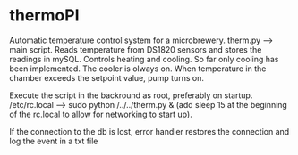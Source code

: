 # thermoPI
Automatic temperature control system for a microbrewery.
therm.py --> main script. Reads temperature from DS1820 sensors and stores the readings in mySQL. Controls heating and cooling.
So far only cooling has been implemented. The cooler is olways on. When temperature in the chamber exceeds the setpoint value, pump turns on.

Execute the script in the backround as root, preferably on startup.
/etc/rc.local --> sudo python /../../therm.py & (add sleep 15 at the beginning of the rc.local to allow for networking to start up).

If the connection to the db is lost, error handler restores the connection and log the event in a txt file
